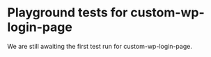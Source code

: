 # Playground tests for custom-wp-login-page
We are still awaiting the first test run for custom-wp-login-page.
